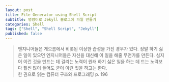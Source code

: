 ```yaml
---
layout: post
title: File Generator using Shell Script
subtitle: 명령어로 Jekyll 블로그에 파일 만들기
categories: Shell
tags: ["Shell", "Shell Script", "Jekyll"]
published: false
---
```


> 엔지니어들은 게으름에서 비롯된 이상한 습성을 가진 경우가 있다. 정말 하기 싫은 일이 있으면 엔지니어들은 자신을 대신해 이 일을 해줄 무언가를 만든다. 심지어 이런 것을 만드는 데 걸리는 노력이 원래 하기 싫은 일을 하는 데 드는 노력보다 훨씬 많이 들어도 굳이 이런 짓을 하고는 한다.  
> 한 권으로 읽는 컴퓨터 구조와 프로그래밍 p. 196

